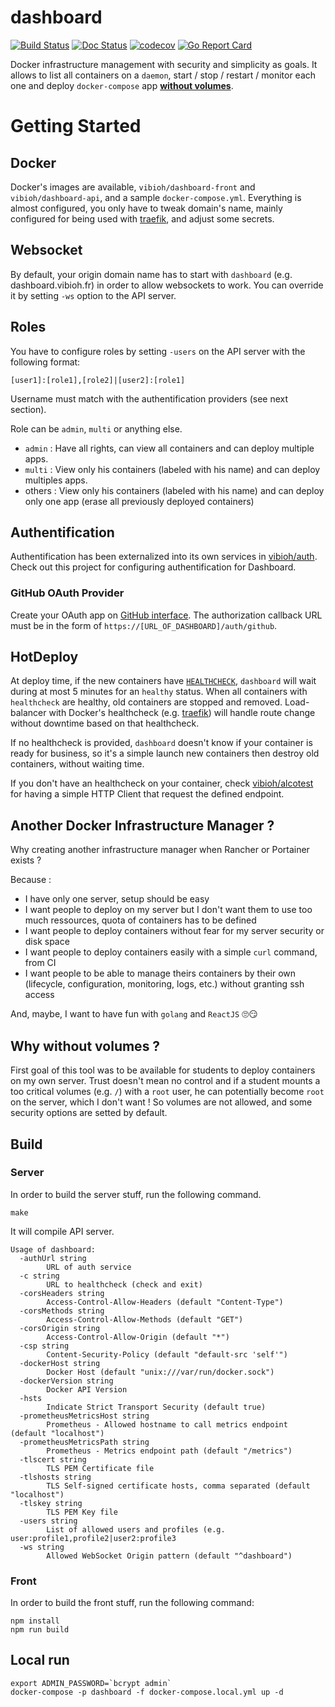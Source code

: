 # dashboard

[![Build Status](https://travis-ci.org/ViBiOh/dashboard.svg?branch=master)](https://travis-ci.org/ViBiOh/dashboard)
[![Doc Status](https://doc.esdoc.org/github.com/ViBiOh/dashboard/badge.svg)](https://doc.esdoc.org/github.com/ViBiOh/dashboard)
[![codecov](https://codecov.io/gh/ViBiOh/dashboard/branch/master/graph/badge.svg)](https://codecov.io/gh/ViBiOh/dashboard)
[![Go Report Card](https://goreportcard.com/badge/github.com/ViBiOh/dashboard)](https://goreportcard.com/report/github.com/ViBiOh/dashboard)

Docker infrastructure management with security and simplicity as goals. It allows to list all containers on a `daemon`, start / stop / restart / monitor each one and deploy `docker-compose` app [**without volumes**](#why-without-volumes-).

# Getting Started

## Docker

Docker's images are available, `vibioh/dashboard-front` and `vibioh/dashboard-api`, and a sample `docker-compose.yml`. Everything is almost configured, you only have to tweak domain's name, mainly configured for being used with [traefik](https://traefik.io), and adjust some secrets.

## Websocket

By default, your origin domain name has to start with `dashboard` (e.g. dashboard.vibioh.fr) in order to allow websockets to work. You can override it by setting `-ws` option to the API server.

## Roles

You have to configure roles by setting `-users` on the API server with the following format:

```
[user1]:[role1],[role2]|[user2]:[role1]
```

Username must match with the authentification providers (see next section).

Role can be `admin`, `multi` or anything else.

* `admin` : Have all rights, can view all containers and can deploy multiple apps.
* `multi` : View only his containers (labeled with his name) and can deploy multiples apps.
* others : View only his containers (labeled with his name) and can deploy only one app (erase all previously deployed containers)

## Authentification

Authentification has been externalized into its own services in [vibioh/auth](https://github.com/vibioh/auth). Check out this project for configuring authentification for Dashboard.

### GitHub OAuth Provider

Create your OAuth app on [GitHub interface](https://github.com/settings/developers). The authorization callback URL must be in the form of `https://[URL_OF_DASHBOARD]/auth/github`.

## HotDeploy

At deploy time, if the new containers have [`HEALTHCHECK`](https://docs.docker.com/engine/reference/builder/#healthcheck), `dashboard` will wait during at most 5 minutes for an `healthy` status. When all containers with `healthcheck` are healthy, old containers are stopped and removed. Load-balancer with Docker's healthcheck (e.g. [traefik](https://traefik.io)) will handle route change without downtime based on that healthcheck.

If no healthcheck is provided, `dashboard` doesn't know if your container is ready for business, so it's a simple launch new containers then destroy old containers, without waiting time.

If you don't have an healthcheck on your container, check [vibioh/alcotest](https://github.com/ViBiOh/alcotest) for having a simple HTTP Client that request the defined endpoint.

## Another Docker Infrastructure Manager ?

Why creating another infrastructure manager when Rancher or Portainer exists ?

Because :

* I have only one server, setup should be easy
* I want people to deploy on my server but I don't want them to use too much ressources, quota of containers has to be defined
* I want people to deploy containers without fear for my server security or disk space
* I want people to deploy containers easily with a simple `curl` command, from CI
* I want people to be able to manage theirs containers by their own (lifecycle, configuration, monitoring, logs, etc.) without granting ssh access

And, maybe, I want to have fun with `golang` and `ReactJS` 🙄😏

## Why without volumes ?

First goal of this tool was to be available for students to deploy containers on my own server. Trust doesn't mean no control and if a student mounts a too critical volumes (e.g. `/`) with a `root` user, he can potentially become `root` on the server, which I don't want ! So volumes are not allowed, and some security options are setted by default.

## Build

### Server

In order to build the server stuff, run the following command.

```
make
```

It will compile API server.

```
Usage of dashboard:
  -authUrl string
    	URL of auth service
  -c string
    	URL to healthcheck (check and exit)
  -corsHeaders string
    	Access-Control-Allow-Headers (default "Content-Type")
  -corsMethods string
    	Access-Control-Allow-Methods (default "GET")
  -corsOrigin string
    	Access-Control-Allow-Origin (default "*")
  -csp string
    	Content-Security-Policy (default "default-src 'self'")
  -dockerHost string
    	Docker Host (default "unix:///var/run/docker.sock")
  -dockerVersion string
    	Docker API Version
  -hsts
    	Indicate Strict Transport Security (default true)
  -prometheusMetricsHost string
    	Prometheus - Allowed hostname to call metrics endpoint (default "localhost")
  -prometheusMetricsPath string
    	Prometheus - Metrics endpoint path (default "/metrics")
  -tlscert string
    	TLS PEM Certificate file
  -tlshosts string
    	TLS Self-signed certificate hosts, comma separated (default "localhost")
  -tlskey string
    	TLS PEM Key file
  -users string
    	List of allowed users and profiles (e.g. user:profile1,profile2|user2:profile3
  -ws string
    	Allowed WebSocket Origin pattern (default "^dashboard")
```

### Front

In order to build the front stuff, run the following command:

```
npm install
npm run build
```


## Local run

```
export ADMIN_PASSWORD=`bcrypt admin`
docker-compose -p dashboard -f docker-compose.local.yml up -d
```
